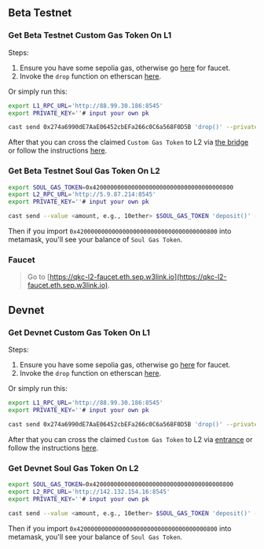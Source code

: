 ## Beta Testnet


### Get Beta Testnet Custom Gas Token On L1


Steps:

1. Ensure you have some sepolia gas, otherwise go [here](https://www.alchemy.com/faucets/ethereum-sepolia) for faucet.
2. Invoke the `drop` function on etherscan [here](https://sepolia.etherscan.io/address/0x274a6990dE7AaE06452cbEFa266c0C6a568F0D5B#writeContract).

Or simply run this:
```bash
export L1_RPC_URL='http://88.99.30.186:8545'
export PRIVATE_KEY=''# input your own pk

cast send 0x274a6990dE7AaE06452cbEFa266c0C6a568F0D5B 'drop()' --private-key $PRIVATE_KEY -r $L1_RPC_URL
```

After that you can cross the claimed `Custom Gas Token` to L2 via [the bridge](https://bridge.beta.testnet.l2.quarkchain.io) or follow the instructions [here](https://github.com/ethereum-optimism/specs/discussions/140#discussioncomment-9426636).

### Get Beta Testnet Soul Gas Token On L2

```bash
export SOUL_GAS_TOKEN=0x4200000000000000000000000000000000000800
export L2_RPC_URL='http://5.9.87.214:8545'
export PRIVATE_KEY=''# input your own pk

cast send --value <amount, e.g., 10ether> $SOUL_GAS_TOKEN 'deposit()' --private-key $PRIVATE_KEY -r $L2_RPC_URL
```


Then if you import `0x4200000000000000000000000000000000000800` into metamask, you'll see your balance of `Soul Gas Token`.

### Faucet

>Go to [https://qkc-l2-faucet.eth.sep.w3link.io](https://qkc-l2-faucet.eth.sep.w3link.io).


## Devnet

### Get Devnet Custom Gas Token On L1


Steps:

1. Ensure you have some sepolia gas, otherwise go [here](https://www.alchemy.com/faucets/ethereum-sepolia) for faucet.
2. Invoke the `drop` function on etherscan [here](https://sepolia.etherscan.io/address/0x274a6990dE7AaE06452cbEFa266c0C6a568F0D5B#writeContract).

Or simply run this:
```bash
export L1_RPC_URL='http://88.99.30.186:8545'
export PRIVATE_KEY=''# input your own pk

cast send 0x274a6990dE7AaE06452cbEFa266c0C6a568F0D5B 'drop()' --private-key $PRIVATE_KEY -r $L1_RPC_URL
```

After that you can cross the claimed `Custom Gas Token` to L2 via [entrance](https://quarkchain-b1ac26e1bc5a3c1f.testnets.rollbridge.app/) or follow the instructions [here](https://github.com/ethereum-optimism/specs/discussions/140#discussioncomment-9426636).

### Get Devnet Soul Gas Token On L2

```bash
export SOUL_GAS_TOKEN=0x4200000000000000000000000000000000000800
export L2_RPC_URL='http://142.132.154.16:8545'
export PRIVATE_KEY=''# input your own pk

cast send --value <amount, e.g., 10ether> $SOUL_GAS_TOKEN 'deposit()' --private-key $PRIVATE_KEY -r $L2_RPC_URL
```


Then if you import `0x4200000000000000000000000000000000000800` into metamask, you'll see your balance of `Soul Gas Token`.
